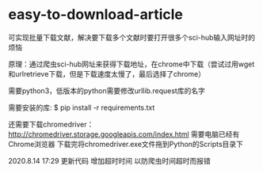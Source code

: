 # easy-to-download-article

可实现批量下载文献，解决要下载多个文献时要打开很多个sci-hub输入网址时的烦恼

原理：通过爬虫sci-hub网址来获得下载地址，在chrome中下载（尝试过用wget和urlretrieve下载，但是下载速度太慢了，最后选择了chrome）

需要python3，低版本的python需要修改urllib.request库的名字

需要安装的库:
$ pip install -r requirements.txt

还需要下载chromedriver：http://chromedriver.storage.googleapis.com/index.html 需要电脑已经有Chrome浏览器
下载完将chromedriver.exe文件拖到Python的Scripts目录下

2020.8.14 17:29
更新代码 增加超时时间 以防爬虫时间超时而报错
